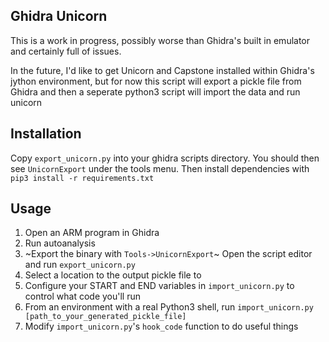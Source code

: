 Ghidra Unicorn
------
This is a work in progress, possibly worse than Ghidra's built in emulator and certainly full of issues.

In the future, I'd like to get Unicorn and Capstone installed within Ghidra's jython environment, but for now this script
will export a pickle file from Ghidra and then a seperate python3 script will import the data and run unicorn

## Installation
Copy `export_unicorn.py` into your ghidra scripts directory. You should then see `UnicornExport` under the tools menu.
Then install dependencies with `pip3 install -r requirements.txt`

## Usage
1. Open an ARM program in Ghidra
2. Run autoanalysis
3. ~Export the binary with `Tools->UnicornExport`~ Open the script editor and run `export_unicorn.py`
4. Select a location to the output pickle file to
5. Configure your START and END variables in `import_unicorn.py` to control what code you'll run
6. From an environment with a real Python3 shell, run `import_unicorn.py [path_to_your_generated_pickle_file]`
7. Modify `import_unicorn.py`'s `hook_code` function to do useful things


